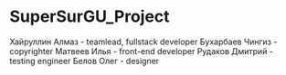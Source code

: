 # SuperSurGU_Project
Хайруллин Алмаз - teamlead, fullstack developer
Бухарбаев Чингиз - copyrighter
Матвеев Илья - front-end developer
Рудаков Дмитрий - testing engineer 
Белов Олег - designer
